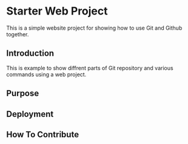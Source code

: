# Starter Web Project

This is a simple website project for showing how to use Git and Github together.

## Introduction

This is example to show diffrent parts of Git repository and various commands using a web project.

## Purpose

## Deployment

## How To Contribute